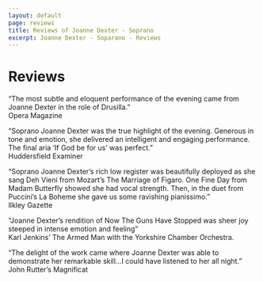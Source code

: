 ```yaml
---
layout: default
page: reviews
title: Reviews of Joanne Dexter - Soprano
excerpt: Joanne Dexter - Soparano - Reviews
---
```

<h1>Reviews</h1>
<p>&ldquo;The most subtle and eloquent performance of the evening came from Joanne Dexter in the role of Drusilla.&rdquo;<br><span>Opera Magazine</span></p>
<p>&ldquo;Soprano Joanne Dexter was the true highlight of the evening. Generous in tone and emotion, she delivered an intelligent and engaging performance. The final aria &lsquo;If God be for us&rsquo; was perfect.&rdquo;<br><span>Huddersfield Examiner</span></p>
<p>&ldquo;Soprano Joanne Dexter&#8217;s rich low register was beautifully deployed as she sang Deh Vieni from Mozart&#8217;s The Marriage of Figaro. One Fine Day from Madam Butterfly showed she had vocal strength. Then, in the duet from Puccini&#8217;s La Boheme she gave us some ravishing pianissimo.&rdquo;<br><span>Ilkley Gazette</span></p>
<p>&ldquo;Joanne Dexter&#8217;s rendition of Now The Guns Have Stopped was sheer joy steeped in intense emotion and feeling&rdquo;<br><span>Karl Jenkins’ The Armed Man with the Yorkshire Chamber Orchestra.</span></p>
<p>&ldquo;The delight of the work came where Joanne Dexter was able to demonstrate her remarkable skill&#8230;I could have listened to her all night.&rdquo;<br><span>John Rutter’s Magnificat</span></p>